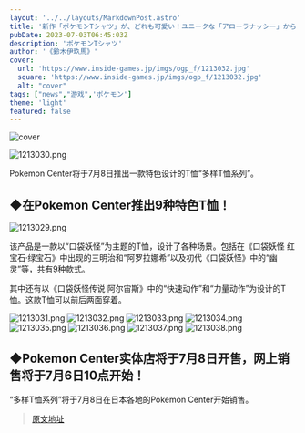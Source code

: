 ```yaml
---
layout: '../../layouts/MarkdownPost.astro'
title: '新作「ポケモンTシャツ」が、どれも可愛い！ユニークな「アローラナッシー」から懐かしの「ゆうれい」まで全9種類'
pubDate: 2023-07-03T06:45:03Z
description: 'ポケモンTシャツ'
author: '《鈴木伊玖馬》'
cover:
  url: 'https://www.inside-games.jp/imgs/ogp_f/1213032.jpg'
  square: 'https://www.inside-games.jp/imgs/ogp_f/1213032.jpg'
  alt: "cover"
tags: ["news","游戏",'ポケモン']
theme: 'light'
featured: false
---
```


![cover](https://www.inside-games.jp/imgs/ogp_f/1213032.jpg)

![1213030.png](https://www.inside-games.jp/imgs/zoom/1213030.png)

Pokemon Center将于7月8日推出一款特色设计的T恤“多样T恤系列”。

## ◆在Pokemon Center推出9种特色T恤！

![1213029.png](https://www.inside-games.jp/imgs/zoom/1213029.png)

该产品是一款以“口袋妖怪”为主题的T恤，设计了各种场景。包括在《口袋妖怪 红宝石·绿宝石》中出现的三明治和“阿罗拉娜希”以及初代《口袋妖怪》中的“幽灵”等，共有9种款式。

其中还有以《口袋妖怪传说 阿尔宙斯》中的“快速动作”和“力量动作”为设计的T恤。这款T恤可以前后两面穿着。

![1213031.png](https://www.inside-games.jp/imgs/zoom/1213031.png)
![1213032.png](https://www.inside-games.jp/imgs/zoom/1213032.png)
![1213033.png](https://www.inside-games.jp/imgs/zoom/1213033.png)
![1213034.png](https://www.inside-games.jp/imgs/zoom/1213034.png)
![1213035.png](https://www.inside-games.jp/imgs/zoom/1213035.png)
![1213036.png](https://www.inside-games.jp/imgs/zoom/1213036.png)
![1213037.png](https://www.inside-games.jp/imgs/zoom/1213037.png)
![1213038.png](https://www.inside-games.jp/imgs/zoom/1213038.png)

## ◆Pokemon Center实体店将于7月8日开售，网上销售将于7月6日10点开始！

“多样T恤系列”将于7月8日在日本各地的Pokemon Center开始销售。

>[原文地址](https://www.inside-games.jp/article/2023/07/03/146961.html)  
